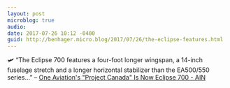 ```yaml
---
layout: post
microblog: true
audio: 
date: 2017-07-26 10:12 -0400
guid: http://benhager.micro.blog/2017/07/26/the-eclipse-features.html
---
```

🛩 “The Eclipse 700 features a four-foot longer wingspan, a 14-inch fuselage stretch and a longer horizontal stabilizer than the EA500/550 series…” – [One Aviation's "Project Canada" Is Now Eclipse 700 - AIN](https://www.ainonline.com/aviation-news/business-aviation/2017-07-25/one-aviations-project-canada-now-eclipse-700)
